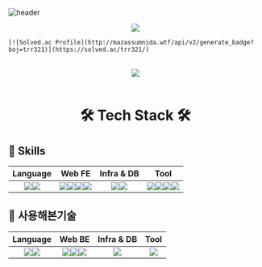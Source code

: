 ![header](https://capsule-render.vercel.app/api?type=waving&color=auto&height=350&section=header&text=HI%20there%20🤟&fontSize=90&desc=ID%20:%20trr456-hub%20/%20NAME%20:%20KSG&descAlignY=65&descAlign=57)

<div align="center">
    <img src="https://hits.seeyoufarm.com/api/count/incr/badge.svg?url=https%3A%2F%2Fgithub.com%2Ftrr456-hub&count_bg=%23CFD914&title_bg=%237A7A7A&icon=&icon_color=%23E7E7E7&title=view&edge_flat=false"/>
</div>

    [![Solved.ac Profile](http://mazassumnida.wtf/api/v2/generate_badge?boj=trr321)](https://solved.ac/trr321/)

<br>
<div align="center">
    <img src="https://github-readme-stats.vercel.app/api?username=trr456-hub&show_icons=true"/>
</div>
<br>

# <div align="center" style="font-weight:bold;">🛠️ Tech Stack 🛠️</div>

## **🔧 Skills**

|                                                                                                    Language                                                                                                    |                                                                                                                                                                                                      Web FE                                                                                                                                                                                                      |                                                                                                         Infra & DB                                                                                                         |                                                                                                                                                                                                                  Tool                                                                                                                                                                                                                  |
| :------------------------------------------------------------------------------------------------------------------------------------------------------------------------------------------------------------: | :--------------------------------------------------------------------------------------------------------------------------------------------------------------------------------------------------------------------------------------------------------------------------------------------------------------------------------------------------------------------------------------------------------------: | :------------------------------------------------------------------------------------------------------------------------------------------------------------------------------------------------------------------------: | :------------------------------------------------------------------------------------------------------------------------------------------------------------------------------------------------------------------------------------------------------------------------------------------------------------------------------------------------------------------------------------------------------------------------------------: |
| <img src="https://img.shields.io/badge/JavaScript-F7DF1E?style=for-the-badge&logo=JavaScript&logoColor=black"><img src="https://img.shields.io/badge/ES6-F7DF94?style=for-the-badge&logo=ES6&logoColor=black"> | <img src="https://img.shields.io/badge/css3-1572B6?style=for-the-badge&logo=css3&logoColor=black"><img src="https://img.shields.io/badge/html5-E34F26?style=for-the-badge&logo=html5&logoColor=black"><img src="https://img.shields.io/badge/React-61DAFB?style=for-the-badge&logo=React&logoColor=black"><img src="https://img.shields.io/badge/jquery-0769AD?style=for-the-badge&logo=jquery&logoColor=black"> | <img src="https://img.shields.io/badge/githubpages-222222?style=for-the-badge&logo=githubpages&logoColor=white"><img src="https://img.shields.io/badge/firebase-FFCA28?style=for-the-badge&logo=firebase&logoColor=black"> | <img src="https://img.shields.io/badge/visualstudiocode-007ACC?style=for-the-badge&logo=visualstudiocode&logoColor=white"><img src="https://img.shields.io/badge/notion-000000?style=for-the-badge&logo=notion&logoColor=white"><img src="https://img.shields.io/badge/Git-F05032?style=for-the-badge&logo=git&logoColor=white"><img src="https://img.shields.io/badge/Github-181717?style=for-the-badge&logo=github&logoColor=white"> |

## **🔧 사용해본기술**

|                                                                                              Language                                                                                              |                                                                                                                                                              Web BE                                                                                                                                                              |                                                Infra & DB                                                |                                                      Tool                                                      |
| :------------------------------------------------------------------------------------------------------------------------------------------------------------------------------------------------: | :------------------------------------------------------------------------------------------------------------------------------------------------------------------------------------------------------------------------------------------------------------------------------------------------------------------------------: | :------------------------------------------------------------------------------------------------------: | :------------------------------------------------------------------------------------------------------------: |
| <img src="https://img.shields.io/badge/JAVA-007396?style=for-the-badge&logo=java&logoColor=white"><img src="https://img.shields.io/badge/SQL-4479A1?style=for-the-badge&logo=SQL&logoColor=white"> | <img src="https://img.shields.io/badge/spring-6DB33F?style=for-the-badge&logo=spring&logoColor=black"><img src="https://img.shields.io/badge/apachetomcat-F8DC75?style=for-the-badge&logo=apachetomcat&logoColor=black"><img src="https://img.shields.io/badge/mybatis-000000?style=for-the-badge&logo=mybatis&logoColor=white"> | <img src="https://img.shields.io/badge/mariadb-003545?style=for-the-badge&logo=mariadb&logoColor=white"> | <img src="https://img.shields.io/badge/eclipseide-2C2255?style=for-the-badge&logo=eclipseide&logoColor=white"> |
